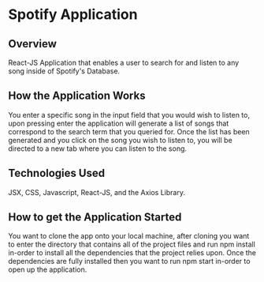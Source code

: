 # Spotify Application

## Overview

React-JS Application that enables a user to search for and listen to any song inside of Spotify's Database.

## How the Application Works

You enter a specific song in the input field that you would wish to listen to, upon pressing enter the application 
will generate a list of songs that correspond to the search term that you queried for. Once the list has
been generated and you click on the song you wish to listen to, you will be directed to a new tab where you can 
listen to the song.

## Technologies Used

JSX, CSS, Javascript, React-JS, and the Axios Library.

## How to get the Application Started

You want to clone the app onto your local machine, after cloning you want to enter the directory that contains
all of the project files and run npm install in-order to install all the dependencies that the project relies 
upon. Once the dependencies are fully installed then you want to run npm start in-order to open up the application.
